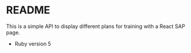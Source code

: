# README

This is a simple API to display different plans for training with a React SAP page.

* Ruby version 5
